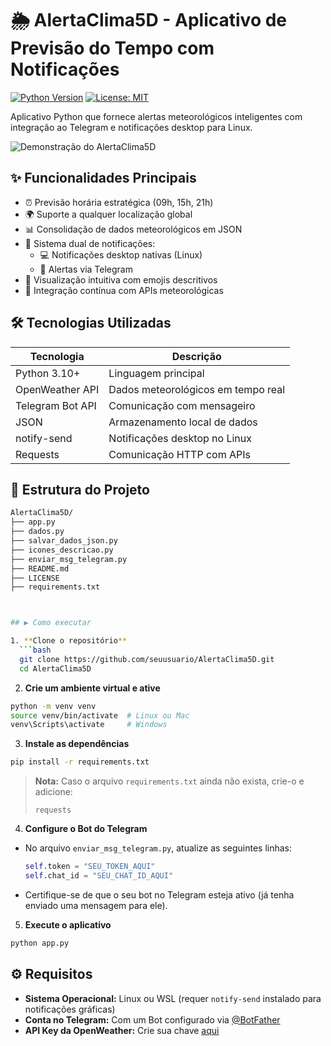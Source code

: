 # 🌦️ AlertaClima5D - Aplicativo de Previsão do Tempo com Notificações

[![Python Version](https://img.shields.io/badge/python-3.10%2B-blue)](https://www.python.org/)
[![License: MIT](https://img.shields.io/badge/License-MIT-yellow.svg)](https://opensource.org/licenses/MIT)

Aplicativo Python que fornece alertas meteorológicos inteligentes com integração ao Telegram e notificações desktop para Linux.

![Demonstração do AlertaClima5D](demo.gif) <!-- Adicione um gif de demonstração posteriormente -->

## ✨ Funcionalidades Principais

- ⏰ Previsão horária estratégica (09h, 15h, 21h)
- 🌍 Suporte a qualquer localização global
- 📊 Consolidação de dados meteorológicos em JSON
- 🔔 Sistema dual de notificações:
  - 💻 Notificações desktop nativas (Linux)
  - 📲 Alertas via Telegram
- 🎨 Visualização intuitiva com emojis descritivos
- 🤖 Integração contínua com APIs meteorológicas

## 🛠️ Tecnologias Utilizadas

| Tecnologia               | Descrição                                  |
|--------------------------|-------------------------------------------|
| Python 3.10+             | Linguagem principal                       |
| OpenWeather API          | Dados meteorológicos em tempo real        |
| Telegram Bot API         | Comunicação com mensageiro                |
| JSON                     | Armazenamento local de dados              |
| notify-send              | Notificações desktop no Linux             |
| Requests                 | Comunicação HTTP com APIs                 |

## 📁 Estrutura do Projeto

```bash
AlertaClima5D/
├── app.py
├── dados.py
├── salvar_dados_json.py
├── icones_descricao.py
├── enviar_msg_telegram.py
├── README.md
├── LICENSE
├── requirements.txt



## ▶️ Como executar

1. **Clone o repositório**
  ```bash
  git clone https://github.com/seuusuario/AlertaClima5D.git
  cd AlertaClima5D
  ```

2. **Crie um ambiente virtual e ative**
  ```bash
  python -m venv venv
  source venv/bin/activate  # Linux ou Mac
  venv\Scripts\activate     # Windows
  ```

3. **Instale as dependências**
  ```bash
  pip install -r requirements.txt
  ```
  > **Nota:** Caso o arquivo `requirements.txt` ainda não exista, crie-o e adicione:
  > ```
  > requests
  > ```

4. **Configure o Bot do Telegram**
  - No arquivo `enviar_msg_telegram.py`, atualize as seguintes linhas:
    ```python
    self.token = "SEU_TOKEN_AQUI"
    self.chat_id = "SEU_CHAT_ID_AQUI"
    ```
  - Certifique-se de que o seu bot no Telegram esteja ativo (já tenha enviado uma mensagem para ele).

5. **Execute o aplicativo**
  ```bash
  python app.py
  ```

## ⚙️ Requisitos

- **Sistema Operacional:** Linux ou WSL (requer `notify-send` instalado para notificações gráficas)
- **Conta no Telegram:** Com um Bot configurado via [@BotFather](https://core.telegram.org/bots#botfather)
- **API Key da OpenWeather:** Crie sua chave [aqui](https://openweathermap.org/api)
